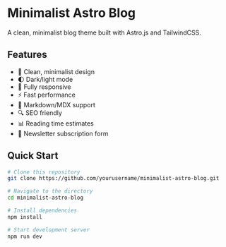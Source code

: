 # Minimalist Astro Blog

A clean, minimalist blog theme built with Astro.js and TailwindCSS.

## Features

- 🎨 Clean, minimalist design
- 🌓 Dark/light mode
- 📱 Fully responsive
- ⚡ Fast performance
- 📝 Markdown/MDX support
- 🔍 SEO friendly
- 📊 Reading time estimates
- 📧 Newsletter subscription form

## Quick Start

```bash
# Clone this repository
git clone https://github.com/yourusername/minimalist-astro-blog.git

# Navigate to the directory
cd minimalist-astro-blog

# Install dependencies
npm install

# Start development server
npm run dev

